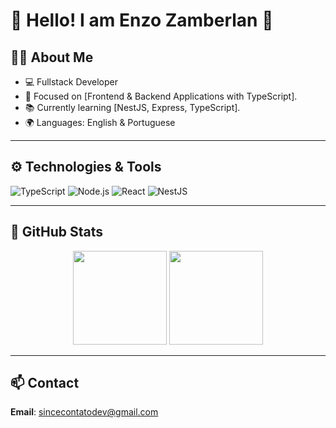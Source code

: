 # 🌟 Hello! I am Enzo Zamberlan 🌟

## 👨‍💻 About Me  
- 💻 Fullstack Developer  
- 🎯 Focused on [Frontend & Backend Applications with TypeScript].  
- 📚 Currently learning [NestJS, Express, TypeScript].  
- 🌍 Languages: English & Portuguese  

---

## ⚙️ Technologies & Tools  
![TypeScript](https://img.shields.io/badge/TypeScript-007ACC?style=for-the-badge&logo=typescript&logoColor=white)
![Node.js](https://img.shields.io/badge/Node.js-339933?style=for-the-badge&logo=node.js&logoColor=white)
![React](https://img.shields.io/badge/React-61DAFB?style=for-the-badge&logo=react&logoColor=black)
![NestJS](https://img.shields.io/badge/NestJS-E0234E?style=for-the-badge&logo=nestjs&logoColor=white)

---

## 🚀 GitHub Stats  
<div align="center">
  <img height="150em" src="https://github-readme-stats.vercel.app/api?username=sincezola&show_icons=true&theme=radical"/>
  <img height="150em" src="https://github-readme-stats.vercel.app/api/top-langs/?username=sincezola&layout=compact&theme=radical"/>
</div>

---

## 📫 Contact  
**Email**: [sincecontatodev@gmail.com](mailto:sincecontatodev@gmail.com)
